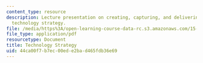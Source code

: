 ```yaml
---
content_type: resource
description: Lecture presentation on creating, capturing, and delivering value with
  technology strategy.
file: /media/https%3A/open-learning-course-data-rc.s3.amazonaws.com/15-912-technology-strategy-fall-2008/44ca00f7b7ec00ede2bad465fdb36e69_lec_01.pdf
file_type: application/pdf
resourcetype: Document
title: Technology Strategy
uid: 44ca00f7-b7ec-00ed-e2ba-d465fdb36e69
---
```


